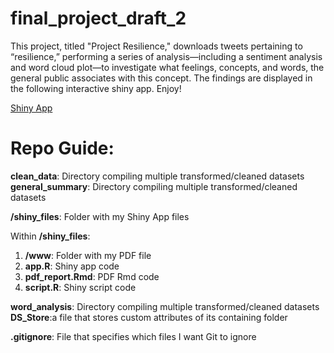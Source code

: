 # final_project_draft_2

This project, titled "Project Resilience," downloads tweets pertaining to “resilience,” performing a series of analysis—including a sentiment analysis and word cloud plot—to investigate what feelings, concepts, and words, the general public associates with this concept. The findings are displayed in the following interactive shiny app. Enjoy!

[Shiny App](https://emilyaxelsen.shinyapps.io/gun_violence/)

# Repo Guide:

**clean_data**: Directory compiling multiple transformed/cleaned datasets 
**general_summary**: Directory compiling multiple transformed/cleaned datasets 

**/shiny_files**: Folder with my Shiny App files

Within **/shiny_files**:
   1. **/www**: Folder with my PDF file
   2.  **app.R**: Shiny app code
   3. **pdf_report.Rmd**: PDF Rmd code 
   4. **script.R**: Shiny script code

**word_analysis**: Directory compiling multiple transformed/cleaned datasets
**DS_Store**:a file that stores custom attributes of its containing folder

**.gitignore**: File that specifies which files I want Git to ignore
